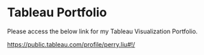 # Tableau Portfolio
    



Please access the below link for my Tableau Visualization Portfolio.




https://public.tableau.com/profile/perry.liu#!/
